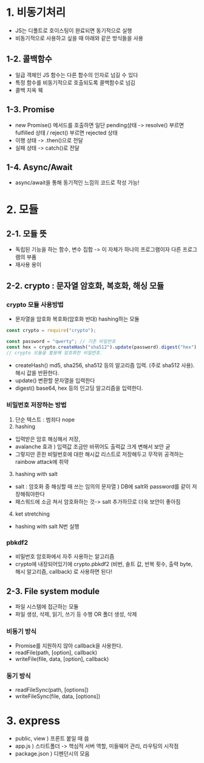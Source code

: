 # 1. 비동기처리

- JS는 디폴트로 호이스팅이 완료되면 동기적으로 실행
- 비동기적으로 사용하고 싶을 때 아래와 같은 방식들을 사용

## 1-2. 콜백함수

- 일급 객체인 JS 함수는 다른 함수의 인자로 넘길 수 있다
- 특정 함수를 비동기적으로 호출되도록 콜백함수로 넘김
- 콜백 지옥 웩

## 1-3. Promise

- new Promise() 메서드를 호출하면 일단 pending상태 -> resolve() 부르면 fulfilled 상태 / reject() 부르면 rejected 상태
- 이행 상태 -> .then()으로 전달
- 실패 상태 -> catch()로 전달

## 1-4. Async/Await

- async/await을 통해 동기적인 느낌의 코드로 작성 가능!

# 2. 모듈

## 2-1. 모듈 뜻

- 독립된 기능을 하는 함수, 변수 집합 -> 이 자체가 하나의 프로그램이자 다른 프로그램의 부품
- 재사용 용이

## 2-2. crypto : 문자열 암호화, 복호화, 해싱 모듈

### crypto 모듈 사용방법

- 문자열을 암호화 복호화(암호화 반대) hashing하는 모듈

```javascript
const crypto = require("crypto");

const password = "qwerty"; // 기존 비밀번호
const hex = crypto.createHash("sha512").update(password).digest("hex");
// crypto 모듈을 활용해 암호화한 비밀번호.
```

- createHash() md5, sha256, sha512 등의 알고리즘 입력. (주로 sha512 사용). 해시 값을 반환한다.
- update() 변환할 문자열을 입력한다
- digest() base64, hex 등의 인고딩 알고리즘을 입력한다.

### 비밀번호 저장하는 방법

1. 단순 텍스트 : 범죄다 nope
2. hashing

- 입력받은 암호 해싱해서 저장,
- avalanche 효과 ) 입력값 조금만 바뀌어도 출력값 크게 변해서 보안 굳
- 그렇지만 흔한 비밀번호에 대한 해시값 리스트로 저장해두고 무작위 공격하는 rainbow attack에 취약

3. hashing with salt

- salt : 암호화 중 해싱할 때 쓰는 임의의 문자열 ) DB에 salt와 password를 같이 저장해줘야한다
- 패스워드에 소금 쳐서 암호화하는 것-> salt 추가하므로 더욱 보안이 좋아짐

4. ket stretching

- hashing with salt N번 실행

### pbkdf2

- 비밀번호 암호화에서 자주 사용하는 알고리즘
- crypto에 내장되어있기에 crypto.pbkdf2 (비번, 솔트 값, 반복 횟수, 출력 byte, 해시 알고리즘, callback) 로 사용하면 된다!

## 2-3. File system module

- 파일 시스템에 접근하는 모듈
- 파일 생성, 삭제, 읽기, 쓰기 등 수행 OR 폴더 생성, 삭제

### 비동기 방식

- Promise를 지원하지 않아 callback을 사용한다.
- readFile(path, [option], callback)
- writeFile(file, data, [option], callback)

### 동기 방식

- readFileSync(path, [options])
- writeFileSync(file, data, [options])

# 3. express

- public, view ) 프론트 붙일 때 씀
- app.js ) 스타트폴더 -> 핵심적 서버 역할, 미들웨어 관리, 라우팅의 시작점
- package.json ) 디펜던시의 모음
